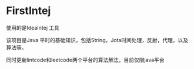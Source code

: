 # FirstIntej
使用的是IdeaIntej 工具

该项目是Java 平时的基础知识，包括String，Jota时间处理，反射，代理，以及算法等。

同时更新lintcode和leetcode两个平台的算法解法，目前仅限java平台
